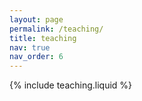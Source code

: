 ```yaml
---
layout: page
permalink: /teaching/
title: teaching
nav: true
nav_order: 6
---
```


{% include teaching.liquid %}
